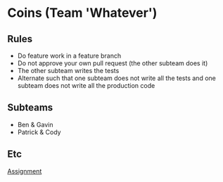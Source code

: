 # Coins (Team 'Whatever')

## Rules

- Do feature work in a feature branch
- Do not approve your own pull request (the other subteam does it)
- The other subteam writes the tests
- Alternate such that one subteam does not write all the tests and one subteam
  does not write all the production code

## Subteams

- Ben & Gavin
- Patrick & Cody

## Etc

[Assignment](https://asulearn.appstate.edu/mod/assign/view.php?id=1694845)

